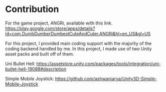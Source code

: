 # Contribution
For the game project, ANGRi, available with this link. https://play.google.com/store/apps/details?id=com.DumbDumberDumbestCuteAndCuter.ANGRi&hl=en_US&gl=US 

For this project, I provided main coding support with the majority of the coding backend handled by me. 
In this project, I made use of two Unity asset packs and built off of them.

Uni Bullet Hell: https://assetstore.unity.com/packages/tools/integration/uni-bullet-hell-19088#description

Simple Mobile Joystick: https://github.com/ashwaniarya/Unity3D-Simple-Mobile-Joystick
